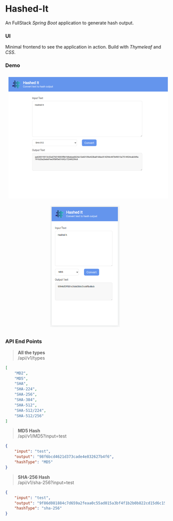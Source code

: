 # Hashed-It

An FullStack *Spring Boot* application to generate hash output.

### UI

Minimal frontend to see the application in action. Build with *Thymeleaf* and *CSS*.

### Demo

<p align="center">
    <img src="assets/screenshots/desktop.png" alt="mobile" height="384" width="512" hspace="10" vspace="10">
    <img src="assets/screenshots/mobile.png" alt="mobile" height="384" width="220" hspace="10" vspace="10">
</p>

### API End Points

> **All the types** <br>
> /api/v1/types

``` json
[
    "MD2",
    "MD5",
    "SHA",
    "SHA-224",
    "SHA-256",
    "SHA-384",
    "SHA-512",
    "SHA-512/224",
    "SHA-512/256"
]
```

> **MD5 Hash** <br>
> /api/v1/MD5?input=test

``` json
{
    "input": "test",
    "output": "98f6bcd4621d373cade4e832627b4f6",
    "hashType": "MD5"
}
```

> **SHA-256 Hash** <br>
> /api/v1/sha-256?input=test

``` json
{
    "input": "test",
    "output": "9f86d081884c7d659a2feaa0c55ad015a3bf4f1b2b0b822cd15d6c15b0f00a08",
    "hashType": "sha-256"
}
```
